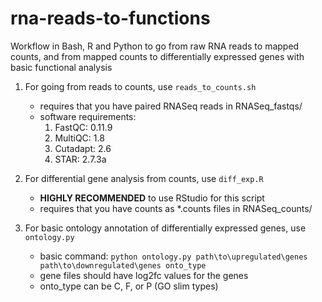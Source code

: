 # rna-reads-to-functions
Workflow in Bash, R and Python to go from raw RNA reads to mapped counts, and from mapped counts to differentially expressed genes with basic functional analysis

1. For going from reads to counts, use `reads_to_counts.sh` 
    * requires that you have paired RNASeq reads in RNASeq_fastqs/
    * software requirements: 
       1. FastQC: 0.11.9
       2. MultiQC: 1.8
       3. Cutadapt: 2.6
       4. STAR: 2.7.3a
 
 2. For differential gene analysis from counts, use `diff_exp.R`
     * **HIGHLY RECOMMENDED** to use RStudio for this script
     * requires that you have counts as \*.counts files in RNASeq_counts/
     
 3. For basic ontology annotation of differentially expressed genes, use `ontology.py`
     * basic command: `python ontology.py path\to\upregulated\genes path\to\downregulated\genes onto_type`
     * gene files should have log2fc values for the genes
     * onto_type can be C, F, or P (GO slim types)
     
